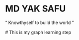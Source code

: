 <h1> MD YAK SAFU </h1>
<p>
<q> Knowthyself to build the world </q>
</p>
# This is my graph learning step 
